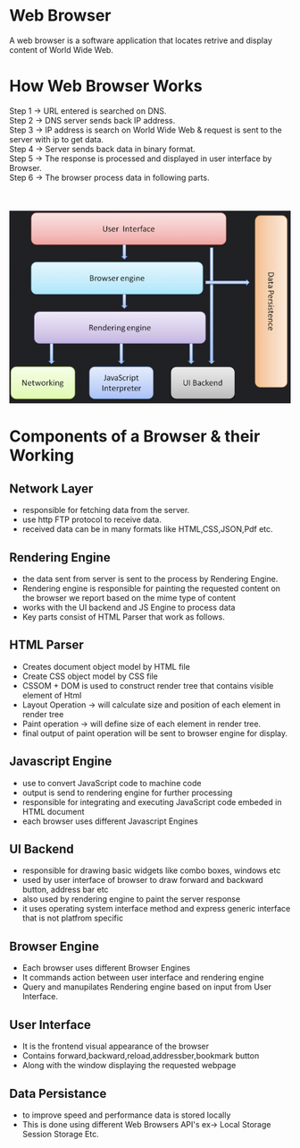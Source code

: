# Web Browser
A web browser is a software application that locates retrive and display content of World Wide Web.

# How Web Browser Works

Step 1 ->  URL entered is searched on DNS. <br>
Step 2 ->  DNS server sends back IP address. <br>
Step 3 ->  IP address is search on World Wide Web & request is sent to the server with ip to get data. <br>
Step 4 ->  Server sends back data in binary format. <br>
Step 5 ->  The response is processed and displayed in user interface by Browser. <br>
Step 6 ->  The browser process data in following parts. <br>
<br>
<br>
<br>
![alt text](https://github.com/pesto-students/p8-harshith-artfullsoul/blob/master/Week-1/Assignment_1.1/browser.png?raw=true)


# Components of a Browser & their Working

## Network Layer 

* responsible for fetching data from the server.
* use http FTP protocol to receive data.
* received data can be in many formats like HTML,CSS,JSON,Pdf etc.

## Rendering Engine 

* the data sent from server is sent to the process by Rendering Engine.
* Rendering engine is responsible for painting the requested content on the browser we report based on the mime type of content
* works with the UI backend and JS Engine to process data
* Key parts consist of HTML Parser that work as follows.

## HTML Parser

* Creates document object model by HTML file
* Create CSS object model by CSS file 
* CSSOM + DOM is used to construct render tree that contains visible element of Html
* Layout Operation -> will calculate size and position of each element in render tree
* Paint operation -> will define size of each element in render tree.
* final output of paint operation will be sent to browser engine for display.

## Javascript Engine

* use to convert JavaScript code to machine code 
* output is send to rendering engine for further processing
* responsible for integrating and executing JavaScript code embeded in HTML document 
* each browser uses different Javascript Engines

## UI Backend 

* responsible for drawing basic widgets like combo boxes, windows etc 
* used by user interface of browser to draw forward and backward button, address bar etc
* also used by rendering engine to paint the server response 
* it uses operating system interface method and express generic interface that is not platfrom specific

## Browser Engine

* Each browser uses different Browser Engines
* It commands action between user interface and rendering engine 
* Query and manupilates Rendering engine based on input from User Interface.

## User Interface

* It is the frontend visual appearance of the browser 
* Contains forward,backward,reload,addressber,bookmark button 
* Along with the window displaying the requested webpage

## Data Persistance 
* to improve speed and performance data is stored locally 
* This is done using different Web Browsers API's ex-> Local Storage Session Storage Etc.